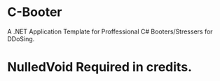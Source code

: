 # C-Booter
A .NET Application Template for Proffessional C# Booters/Stressers for DDoSing.

# NulledVoid Required in credits.
